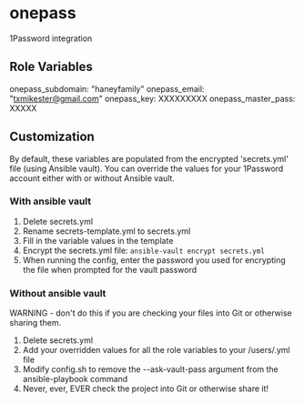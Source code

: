 onepass
=========

1Password integration

Role Variables
--------------

onepass_subdomain: "haneyfamily"
onepass_email: "txmikester@gmail.com"
onepass_key: XXXXXXXXX
onepass_master_pass: XXXXX

Customization
-------------

By default, these variables are populated from the encrypted 'secrets.yml' file (using Ansible vault).  You can override the values for your 1Password account either with or without Ansible vault.

### With ansible vault
1. Delete secrets.yml
2. Rename secrets-template.yml to secrets.yml
3. Fill in the variable values in the template
4. Encrypt the secrets.yml file: `ansible-vault encrypt secrets.yml`
5. When running the config, enter the password you used for encrypting the file when prompted for the vault password

### Without ansible vault

WARNING - don't do this if you are checking your files into Git or otherwise sharing them.

1. Delete secrets.yml
2. Add your overridden values for all the role variables to your /users/<userid>.yml file
3. Modify config.sh to remove the --ask-vault-pass argument from the ansible-playbook command
4. Never, ever, EVER check the project into Git or otherwise share it!
